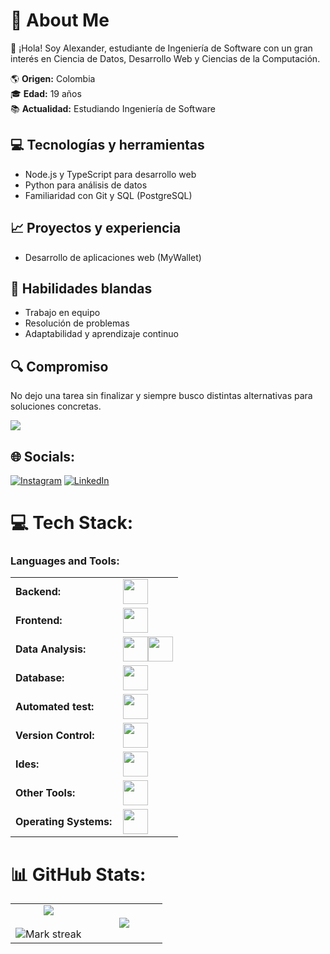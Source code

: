 # 💫 About Me

👋 ¡Hola! Soy Alexander, estudiante de Ingeniería de Software con un gran interés en Ciencia de Datos, Desarrollo Web y Ciencias de la Computación.

🌎 **Origen:** Colombia  
🎓 **Edad:** 19 años  
📚 **Actualidad:** Estudiando Ingeniería de Software

## 💻 Tecnologías y herramientas

- Node.js y TypeScript para desarrollo web
- Python para análisis de datos
- Familiaridad con Git y SQL (PostgreSQL)

## 📈 Proyectos y experiencia

- Desarrollo de aplicaciones web (MyWallet)

## 🌟 Habilidades blandas

- Trabajo en equipo
- Resolución de problemas
- Adaptabilidad y aprendizaje continuo

## 🔍 Compromiso

No dejo una tarea sin finalizar y siempre busco distintas alternativas para soluciones concretas.

[![](https://visitcount.itsvg.in/api?id=Arekkasu&icon=0&color=12)](https://visitcount.itsvg.in)

## 🌐 Socials:
[![Instagram](https://img.shields.io/badge/Instagram-%23E4405F.svg?logo=Instagram&logoColor=white)](https://instagram.com/alx_lozadac) [![LinkedIn](https://img.shields.io/badge/LinkedIn-%230077B5.svg?logo=linkedin&logoColor=white)](https://linkedin.com/in/alexander-lozada-caviedes-470569264) 

# 💻 Tech Stack:
<h3 align="left">Languages and Tools:</h3>
<table style="margin:0">
    <tr>
        <td style="font-weight: bold; padding-right: 10px; vertical-align: center; border: none;">Backend:</td>
        <td><img height="40" src="https://skillicons.dev/icons?i=nodejs,spring"/></td>
    </tr>
    <tr>
        <td style="font-weight: bold; padding-right: 10px; vertical-align: center;">Frontend:</td>
        <td><img height="40" src="https://skillicons.dev/icons?i=bootstrap,html,css,js,ts"/></td>
    </tr>
    <tr>
        <td style="font-weight: bold; padding-right: 10px; vertical-align: center; border: none;">Data Analysis:</td>
        <td><img height="40" src="https://skillicons.dev/icons?i=python"/><img height="40" src="https://pandas.pydata.org/static/img/pandas_secondary_white.svg"/></td>
    </tr>
    <tr>
        <td style="font-weight: bold; padding-right: 10px; vertical-align: center; border: none;">Database:</td>
        <td><img height="40" src="https://skillicons.dev/icons?i=postgresql"/></td>
    </tr>
    <tr>
        <td style="font-weight: bold; padding-right: 10px; vertical-align: center; border: none;">Automated test:</td>
        <td><img height="40" src="https://skillicons.dev/icons?i=jest"/></td>
    </tr>
    <tr>
        <td style="font-weight: bold; padding-right: 10px; vertical-align: center; border: none;">Version Control:</td>
        <td><img height="40" src="https://skillicons.dev/icons?i=git,github"/></td>
    </tr>
    <tr>
        <td style="font-weight: bold; padding-right: 10px; vertical-align: center; border: none;">Ides:</td>
        <td><img height="40" src="https://skillicons.dev/icons?i=vscode,idea,neovim"/></td>
    </tr>
    <tr>
        <td style="font-weight: bold; padding-right: 10px; vertical-align: center; border: none;">Other Tools:</td>
        <td><img height="40" src="https://skillicons.dev/icons?i=bash"/></td>
    </tr>
    <tr>
        <td style="font-weight: bold; padding-right: 10px; vertical-align: center; border: none;">Operating Systems:</td>
        <td><img height="40" src="https://skillicons.dev/icons?i=windows,arch"/></td>
    </tr>

</table>

# 📊 GitHub Stats:
<p align="center">
  <!--- stats (start) -->
<table align="center">
<tr border="none">
<td width="50%" align="center">
  
  <img  align="center"  src="https://github-readme-stats.vercel.app/api?username=Arekkasu&theme=dark&show_icons=true&count_private=true" />
  <br></br>
  <img  title="🔥 Get streak stats for your profile at git.io/streak-stats" alt="Mark streak" src="https://github-readme-streak-stats.herokuapp.com/?user=Arekkasu&theme=dark&hide_border=false" /> 
</td>

<td width="50%" align="center">

  <img  align="center"  src="https://github-readme-stats.anuraghazra1.vercel.app/api/top-langs/?username=Arekkasu&theme=dark&hide_border=false&no-bg=true&no-frame=true&langs_count=10"/>
  
  </td>
</tr>
</table>
</p>


<!-- Proudly created with GPRM ( https://gprm.itsvg.in ) -->
